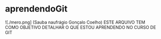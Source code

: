 # aprendendoGit
![./mero.png] (Sauba naufrágio Gonçalo Coelho) 
ESTE ARQUIVO TEM COMO OBJETIVO DETALHAR O QUE ESTOU APRENDENDO NO CURSO DE GIT
